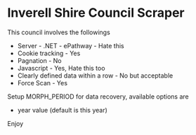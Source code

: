 # Inverell Shire Council Scraper

This council involves the followings
* Server - .NET - ePathway - Hate this
* Cookie tracking - Yes
* Pagnation - No
* Javascript - Yes, Hate this too
* Clearly defined data within a row - No but acceptable
* Force Scan - Yes

Setup MORPH_PERIOD for data recovery, available options are
* year value (default is this year)

Enjoy
